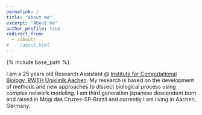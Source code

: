 ```yaml
---
permalink: /
title: "About me"
excerpt: "About me"
author_profile: true
redirect_from:
  - /about/
#  - /about.html
---
```


{% include base_path %}

I am a 25 years old Research Assistant @ [Institute for Computational Biology, RWTH Uniklinik Aachen](https://costalab.org/). My research is based on the development of methods and new approaches to dissect biological process using complex network modeling. I am third generation japanese descendent born and raised in Mogi das Cruzes-SP-Brazil and currently I am living in Aachen, Germany.
